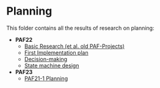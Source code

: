 # Planning

This folder contains all the results of research on planning:

* **PAF22**
  * [Basic Research (et al. old PAF-Projects)](./02_basics.md)
  * [First Implementation plan](./03_Implementation.md)
  * [Decision-making](./04_decision_making.md)
  * [State machine design](./06_state_machine_design.md)
* **PAF23**
  * [PAF21-1 Planning](./08_paf21-1.md)
